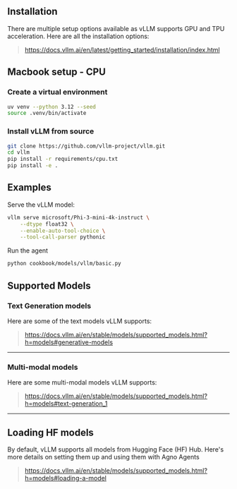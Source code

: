 ## Installation

There are multiple setup options available as vLLM supports GPU and TPU acceleration. Here are all the installation options:

> https://docs.vllm.ai/en/latest/getting_started/installation/index.html

## Macbook setup - CPU 

### Create a virtual environment

```bash
uv venv --python 3.12 --seed
source .venv/bin/activate
```

### Install vLLM from source

```bash
git clone https://github.com/vllm-project/vllm.git
cd vllm
pip install -r requirements/cpu.txt
pip install -e .
```

## Examples

Serve the vLLM model:
```bash
vllm serve microsoft/Phi-3-mini-4k-instruct \
    --dtype float32 \
    --enable-auto-tool-choice \
    --tool-call-parser pythonic
```

Run the agent
```bash
python cookbook/models/vllm/basic.py
```

## Supported Models

### Text Generation models

Here are some of the text models vLLM supports: 

> https://docs.vllm.ai/en/stable/models/supported_models.html?h=models#generative-models

----

### Multi-modal models

Here are some multi-modal models vLLM supports:

> https://docs.vllm.ai/en/stable/models/supported_models.html?h=models#text-generation_1

---
## Loading HF models

By default, vLLM supports all models from Hugging Face (HF) Hub. Here's more details on setting them up and using them with Agno Agents

> https://docs.vllm.ai/en/stable/models/supported_models.html?h=models#loading-a-model